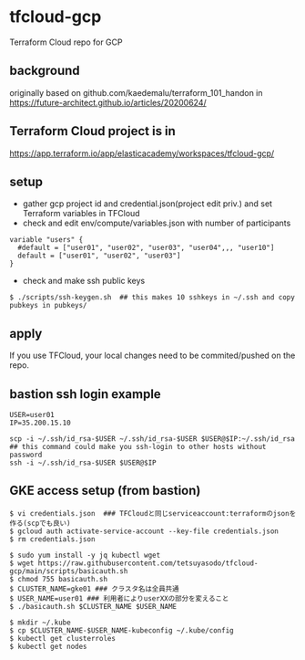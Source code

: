 # tfcloud-gcp
Terraform Cloud repo for GCP

## background
originally based on github.com/kaedemalu/terraform_101_handon
in https://future-architect.github.io/articles/20200624/

## Terraform Cloud project is in
https://app.terraform.io/app/elasticacademy/workspaces/tfcloud-gcp/

## setup
- gather gcp project id and credential.json(project edit priv.) and set Terraform variables in TFCloud 
- check and edit env/compute/variables.json with number of participants

```
variable "users" {
  #default = ["user01", "user02", "user03", "user04",,, "user10"]
  default = ["user01", "user02", "user03"]
}
```

- check and make ssh public keys
```
$ ./scripts/ssh-keygen.sh  ## this makes 10 sshkeys in ~/.ssh and copy pubkeys in pubkeys/
```

## apply
If you use TFCloud, your local changes need to be commited/pushed on the repo.

## bastion ssh login example
```
USER=user01
IP=35.200.15.10

scp -i ~/.ssh/id_rsa-$USER ~/.ssh/id_rsa-$USER $USER@$IP:~/.ssh/id_rsa  ## this command could make you ssh-login to other hosts without password
ssh -i ~/.ssh/id_rsa-$USER $USER@$IP
```

## GKE access setup (from bastion)
```
$ vi credentials.json  ### TFCloudと同じserviceaccount:terraformのjsonを作る(scpでも良い)
$ gcloud auth activate-service-account --key-file credentials.json
$ rm credentials.json

$ sudo yum install -y jq kubectl wget
$ wget https://raw.githubusercontent.com/tetsuyasodo/tfcloud-gcp/main/scripts/basicauth.sh
$ chmod 755 basicauth.sh
$ CLUSTER_NAME=gke01 ### クラスタ名は全員共通
$ USER_NAME=user01 ### 利用者によりuserXXの部分を変えること
$ ./basicauth.sh $CLUSTER_NAME $USER_NAME

$ mkdir ~/.kube
$ cp $CLUSTER_NAME-$USER_NAME-kubeconfig ~/.kube/config
$ kubectl get clusterroles
$ kubectl get nodes

```
